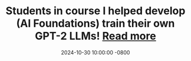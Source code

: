 ---
title: >-
    Students in course I helped develop (AI Foundations) train their own GPT-2 LLMs!
    <a href="https://ece.gatech.edu/news/2025/05/ai-makerspace-turns-one-students-charting-course" target="_blank">Read more <i class="fas fa-angle-double-right"></i></a>
date: 2024-10-30 10:00:00 -0800
---
